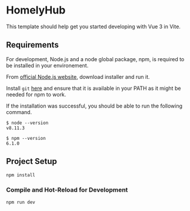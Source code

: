 # HomelyHub

This template should help get you started developing with Vue 3 in Vite.

## Requirements

For development, Node.js and a node global package, npm, is required to be installed in your environement.

From [official Node.js website](https://nodejs.org/), download installer and run it.

Install `git` [here](https://git-scm.com/) and ensure that it is available in your PATH as it might be needed for npm to work.

If the installation was successful, you should be able to run the following command.

    $ node --version
    v8.11.3

    $ npm --version
    6.1.0

## Project Setup

```sh
npm install
```

### Compile and Hot-Reload for Development

```sh
npm run dev
```

